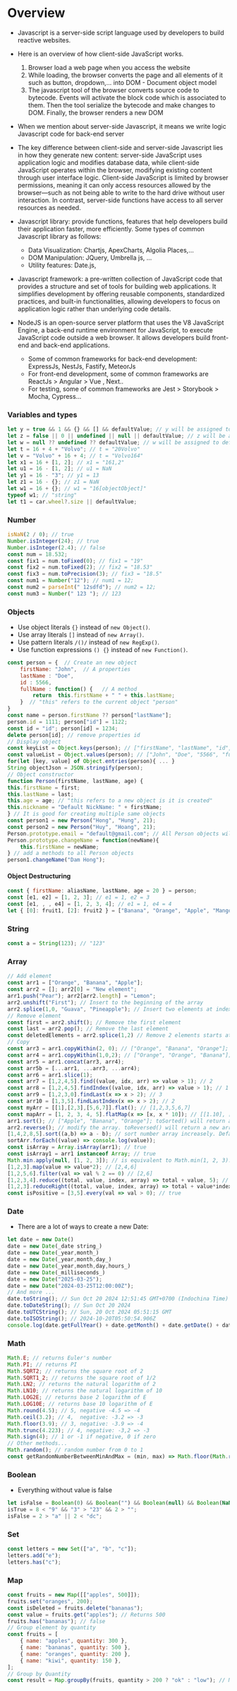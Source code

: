 # Overview

-   Javascript is a server-side script language used by developers to build reactive websites.
-   Here is an overview of how client-side JavaScript works.
    1. Browser load a web page when you access the website
    2. While loading, the browser converts the page and all elements of it such as button, dropdown,... into DOM - Document object model
    3. The javascript tool of the browser converts source code to bytecode. Events will activate the block code which is associated to them. Then the tool serialize the bytecode and make changes to DOM. Finally, the browser renders a new DOM
-   When we mention about server-side Javascript, it means we write logic Javascript code for back-end server
-   The key difference between client-side and server-side Javascript lies in how they generate new content: server-side JavaScript uses application logic and modifies database data, while client-side JavaScript operates within the browser, modifying existing content through user interface logic. Client-side JavaScript is limited by browser permissions, meaning it can only access resources allowed by the browser—such as not being able to write to the hard drive without user interaction. In contrast, server-side functions have access to all server resources as needed.
-   Javascript library: provide functions, features that help developers build their application faster, more efficiently. Some types of common Javascript library as follows:

    -   Data Visualization: Chartjs, ApexCharts, Algolia Places,...
    -   DOM Manipulation: JQuery, Umbrella js, ...
    -   Utility features: Date.js,

-   Javascript framework: a pre-written collection of JavaScript code that provides a structure and set of tools for building web applications. It simplifies development by offering reusable components, standardized practices, and built-in functionalities, allowing developers to focus on application logic rather than underlying code details.
-   NodeJS is an open-source server platform that uses the V8 JavaScript Engine, a back-end runtime environment for JavaScript, to execute JavaScript code outside a web browser. It allows developers build front-end and back-end applications.
    -   Some of common frameworks for back-end development: ExpressJs, NestJs, Fastify, MeteorJs
    -   For front-end development, some of common frameworks are ReactJs > Angular > Vue , Next..
    -   For testing, some of common frameworks are Jest > Storybook > Mocha, Cypress...

### Variables and types

```javascript
let y = true && 1 && {} && [] && defaultValue; // y will be assigned to defaultValue
let z = false || 0 || undefined || null || defaultValue; // z will be assigned to defaultValue
let w = null ?? undefined ?? defaultValue; // w will be assigned to defaultValue
let t = 16 + 4 + "Volvo"; // t = "20Volvo"
let v = "Volvo" + 16 + 4; // t = "Volvo164"
let x1 = 16 + [1, 2]; // x1 = "161,2"
let u1 = 16 - [1, 2]; // u1 = NaN
let y1 = 16 - "3"; // y1 = 13
let z1 = 16 - {}; // z1 = NaN
let w1 = 16 + {}; // w1 = "16[objectObject]"
typeof w1; // "string"
let t1 = car.wheel?.size || defaultValue;
```

### Number

```javascript
isNaN(2 / 0); // true
Number.isInteger(24); // true
Number.isInteger(2.4); // false
const num = 18.532;
const fix1 = num.toFixed(0); // fix1 = "19"
const fix2 = num.toFixed(2); // fix2 = "18.53"
const fix3 = num.toPrecision(3); // fix3 = "18.5"
const num1 = Number("12"); // num1 = 12;
const num2 = parseInt(" 12sdfd"); // num2 = 12;
const num3 = Number(" 123 "); // 123
```

### Objects

-   Use object literals `{}` instead of `new Object()`.
-   Use array literals `[]` instead of `new Array()`.
-   Use pattern literals `/()/` instead of `new RegExp()`.
-   Use function expressions `() {}` instead of `new Function()`.

```javascript
const person = {  // Create an new object
	firstName: "John",  // A properties
	lastName : "Doe",
	id : 5566,
	fullName : function() {   // A method
		return  this.firstName + " " + this.lastName;
	}  // "this" refers to the current object "person"
}
const name = person.firstName ?? person["lastName"];
person.id = 1111; person["id"] = 1122;
const id = "id"; person[id] = 1234;
delete person[id]; // remove properties id
// Display object
const keyList = Object.keys(person); // ["firstName", "lastName", "id", "fullName"];
const valueList = Object.values(person); // ["John", "Doe", "5566", "function() { return this.firstName + ..}"];
for(let [key, value] of Object.entries(person){ ... }
String objectJson = JSON.stringify(person);
// Object constructor
function Person(firstName, lastName, age) {
this.firstName = first;
this.lastName = last;
this.age = age; // "this refers to a new object is it is created"
this.nickname = "Default NickName: " + firstName;
} // It is good for creating multiple same objects
const person1 = new Person("Hong", "Hung", 21);
const person2 = new Person("Huy", "Hoang", 21);
Person.prototype.email = "default@gmail.com"; // All Person objects will have properties "email".
Person.prototype.changeName = function(newName){
	this.firstName = newName;
} // add a methods to all Person objects
person1.changeName("Dam Hong");

```

#### Object Destructuring

```javascript
const { firstName: aliasName, lastName, age = 20 } = person;
const [e1, e2] = [1, 2, 3]; // e1 = 1, e2 = 3
const [e1, , , e4] = [1, 2, 3, 4]; // e1 = 1, e4 = 4
let { [0]: fruit1, [2]: fruit2 } = ["Banana", "Orange", "Apple", "Mango"]; // fruit1 = "Banana", fruit2 = "Apple"
```

### String

```javascript
const a = String(123); // "123"
```

### Array

```javascript
// Add element
const arr1 = ["Orange", "Banana", "Apple"];
const arr2 = []; arr2[0] = "New element";
arr1.push("Pear"); arr2[arr2.length] = "Lemon";
arr2.unshift("First"); // Insert to the beginning of the array
arr2.splice(1,0, "Guava", "Pineapple"); // Insert two elements at index 1, remove 0 element at index 1
// Remove element
const first = arr2.shift(); // Remove the first element
const last = arr2.pop(); // Remove the last element
const deletedElements = arr2.splice(1,2) // Remove 2 elements starts at index 1.
// Copy
const arr3 = arr1.copyWithin(2, 0); // ["Orange", "Banana", "Orange"]; copy to index 2, start at index 0
const arr4 = arr1.copyWithin(1,0,2); // ["Orange", "Orange", "Banana"]; copy to index 1, start at 0, end at 1.
const arr5 = arr1.concat(arr3, arr4);
const arr5b = [...arr1, ...arr3, ...arr4);
const arr6 = arr1.slice(1);
const arr7 = [1,2,4,5].find((value, idx, arr) => value > 1); // 2
const arr8 = [1,2,4,5].findIndex((value, idx, arr) => value > 1); // 1
const arr9 = [1,2,3,0].findLast(x => x > 2); // 3
const arr10 = [1,3,5].findLastIndex(x => x > 2); // 2
const myArr = [[1],[2,3],[5,6,7]].flat(); // [1,2,3,5,6,7]
const mapArr = [1, 2, 3, 4, 5].flatMap(x => [x, x * 10]); // [[1.10], [2,20], [3,30], [4,40], [5,50]]
arr1.sort(); // ["Apple", "Banana", "Orange"]; toSorted() will return a new array
arr2.reverse(); // modify the array. toReversed() will return a new array
[1,4,2,8,5].sort((a,b) => a - b); // sort number array increasely. Default sort() is only for string array. For sorting object array, pass the callback like above.
sortArr.forEach((value) => console.log(value));
const isArray = Array.isArray(arr1); // true
const isArray1 = arr1 instanceof Array; // true
Math.min.apply(null, [1, 2, 3]); // is equivalent to Math.min(1, 2, 3). Similar to Math.max.apply(null, arr);
[1,2,3].map(value => value*2); // [2,4,6]
[1,2,5,6].filter(val => val % 2 == 0) // [2,6]
[1,2,3,4].reduce((total, value, index, array) => total + value, 5); // 15
[1,2,3].reduceRight((total, value, index, array) => total + value*index, 0); // 8 - right to left
const isPositive = [3,5].every(val => val > 0); // true
```

### Date

-   There are a lot of ways to create a new Date:

```javascript
let date = new Date()
date = new Date(_date string_)
date = new Date(_year,month_)
date = new Date(_year,month,day_)
date = new Date(_year,month,day,hours_)
date = new Date(_milliseconds_)
date = new Date("2025-03-25");
date = new Date("2024-03-25T12:00:00Z");
// And more ...
date.toString(); // Sun Oct 20 2024 12:51:45 GMT+0700 (Indochina Time)
date.toDateString(); // Sun Oct 20 2024
date.toUTCString(); // Sun, 20 Oct 2024 05:51:15 GMT
date.toISOString(); // 2024-10-20T05:50:54.906Z
console.log(date.getFullYear() + date.getMonth() + date.getDate() + date.getDay() + "... and more");
```

### Math

```javascript
Math.E; // returns Euler's number
Math.PI; // returns PI
Math.SQRT2; // returns the square root of 2
Math.SQRT1_2; // returns the square root of 1/2
Math.LN2; // returns the natural logarithm of 2
Math.LN10; // returns the natural logarithm of 10
Math.LOG2E; // returns base 2 logarithm of E
Math.LOG10E; // returns base 10 logarithm of E
Math.round(4.5); // 5, negative -4.5 => -4
Math.ceil(3.2); // 4,  negative: -3.2 => -3
Math.floor(3.9); // 3, negative: -3.9 => -4
Math.trunc(4.223); // 4, negative: -3,2 => -3
Math.sign(4); // 1 or -1 if negative, 0 if zero
// Other methods...
Math.random(); // random number from 0 to 1
const getRandomNumberBetweenMinAndMax = (min, max) => Math.floor(Math.random() * (max - min + 1)) + min;
```

### Boolean

-   Everything without value is false

```javascript
let isFalse = Boolean(0) && Boolean("") && Boolean(null) && Boolean(NaN) && Boolean(undefined);
isTrue = 8 < "9" && "3" > "23" && 2 > "";
isFalse = 2 > "a" || 2 < "dc";
```

### Set

```javascript
const letters = new Set(["a", "b", "c"]);
letters.add("e");
letters.has("c");
```

### Map

```javascript
const fruits = new Map([["apples", 500]]);
fruits.set("oranges", 200);
const isDeleted = fruits.delete("bananas");
const value = fruits.get("apples"); // Returns 500
fruits.has("bananas"); // false
// Group element by quantity
const fruits = [
    { name: "apples", quantity: 300 },
    { name: "bananas", quantity: 500 },
    { name: "oranges", quantity: 200 },
    { name: "kiwi", quantity: 150 },
];
// Group by Quantity
const result = Map.groupBy(fruits, quantity > 200 ? "ok" : "low"); // Map[{"ok": [...], "low": [...]}]
```
